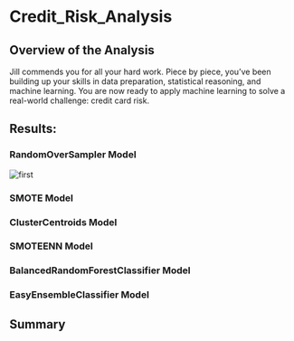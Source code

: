 # Credit_Risk_Analysis

## Overview of the Analysis
Jill commends you for all your hard work. Piece by piece, you’ve been building up your skills in data preparation, statistical reasoning, and machine learning. You are now ready to apply machine learning to solve a real-world challenge: credit card risk.

## Results: 

### RandomOverSampler Model
![first](mod17/mod17_1.png)

### SMOTE Model

### ClusterCentroids Model

### SMOTEENN Model

### BalancedRandomForestClassifier Model

### EasyEnsembleClassifier Model

## Summary 

